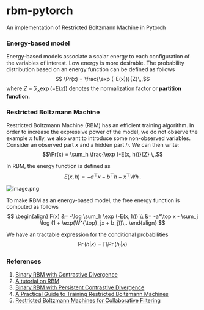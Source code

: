 # rbm-pytorch
An implementation of Restricted Boltzmann Machine in Pytorch

### Energy-based model
Energy-based models associate a scalar energy to each configuration of the variables of interest. Low energy is more desirable. The probability distribution based on an energy function can be defined as follows
$$ \Pr(x) = \frac{\exp (-E(x))}{Z}\,,$$
where $Z = \sum_{x} \exp (-E(x))$ denotes the normalization factor or **partition function**. 

### Restricted Boltzmann Machine

Restricted Boltzmann Machine (RBM) has an efficient training algorithm. In order to increase the expressive power of the model, we do not observe the example $x$ fully, we also want to introduce some non-observed variables.  Consider an observed part $x$ and a hidden part $h$. We can then write:
$$\Pr(x) = \sum_h \frac{\exp (-E(x, h))}{Z} \,.$$

In RBM, the energy function is defined as
$$
E(x, h) = -a^\top x - b^\top h - x^\top W h \,.
$$

![image.png](attachment:image.png)

To make RBM as an energy-based model, the free energy function is computed as follows
$$
\begin{align}
F(x) &= -\log \sum_h \exp (-E(x, h)) \\
     &= -a^\top x - \sum_j \log (1 + \exp(W^{\top}_jx + b_j))\,.
\end{align}
$$

We have an tractable expression for the conditional probabilities
$$
\Pr (h|x) = \prod_i \Pr (h_i | x)
$$

### References
1. [Binary RBM with Contrastive Divergence](http://www.cs.toronto.edu/~fritz/absps/cdmiguel.pdf)
2. [A tutorial on RBM](http://deeplearning.net/tutorial/rbm.html)
3. [Binary RBM with Persistent Contrastive Divergence](http://www.cs.toronto.edu/~tijmen/pcd/pcd.pdf)
4. [A Practical Guide to Training Restricted Boltzmann Machines](https://www.cs.toronto.edu/~hinton/absps/guideTR.pdf)
5. [Restricted Boltzmann Machines for Collaborative Filtering](https://www.cs.toronto.edu/~rsalakhu/papers/rbmcf.pdf)